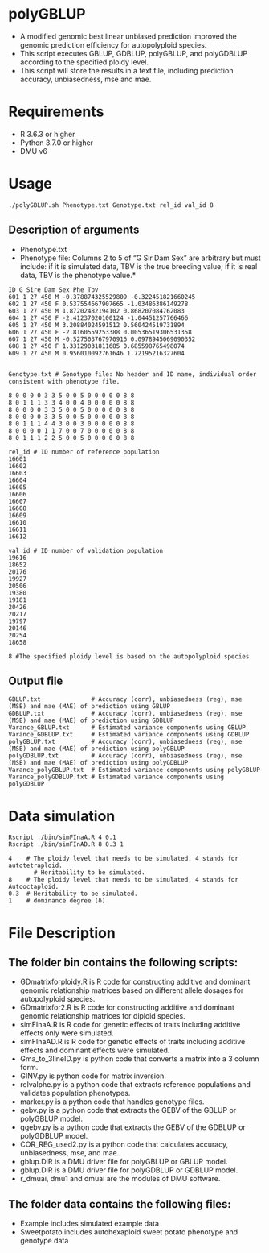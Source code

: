 # polyGBLUP
* A modified genomic best linear unbiased prediction improved the genomic prediction efficiency for autopolyploid species.
* This script executes GBLUP, GDBLUP, polyGBLUP, and polyGDBLUP according to the specified ploidy level.
* This script will store the results in a text file, including prediction accuracy, unbiasedness, mse and mae.

# Requirements
* R 3.6.3 or higher
* Python 3.7.0 or higher
* DMU v6

# Usage
```
./polyGBLUP.sh Phenotype.txt Genotype.txt rel_id val_id 8
```
## Description of arguments

* Phenotype.txt
* Phenotype file: Columns 2 to 5 of “G Sir Dam Sex” are arbitrary but must include: if it is simulated data, TBV is the true breeding value; if it is real data, TBV is the phenotype value.*
```
ID G Sire Dam Sex Phe Tbv
601 1 27 450 M -0.378874325529809 -0.322451821660245
602 1 27 450 F 0.537554667907665 -1.03486386149278
603 1 27 450 M 1.87202482194102 0.868207084762083
604 1 27 450 F -2.41237020100124 -1.04451257766466
605 1 27 450 M 3.20884024591512 0.560424519731894
606 1 27 450 F -2.8160559253388 0.00536519306531358
607 1 27 450 M -0.527503767970916 0.0978945069090352
608 1 27 450 F 1.33129031811685 0.685598765498074
609 1 27 450 M 0.956010092761646 1.72195216327604
```


```

Genotype.txt # Genotype file: No header and ID name, individual order consistent with phenotype file.

8 0 0 0 0 3 3 5 0 0 5 0 0 0 0 0 8 8 
8 0 1 1 1 3 3 4 0 0 4 0 0 0 0 0 8 8 
8 0 0 0 0 3 3 5 0 0 5 0 0 0 0 0 8 8 
8 0 0 0 0 3 3 5 0 0 5 0 0 0 0 0 8 8 
8 0 1 1 1 4 4 3 0 0 3 0 0 0 0 0 8 8 
8 0 0 0 0 1 1 7 0 0 7 0 0 0 0 0 8 8 
8 0 1 1 1 2 2 5 0 0 5 0 0 0 0 0 8 8

rel_id # ID number of reference population
16601
16602
16603
16604
16605
16606
16607
16608
16609
16610
16611
16612

val_id # ID number of validation population
19616
18652
20176
19927
20506
19380
19181
20426
20217
19797
20146
20254
18658

8 #The specified ploidy level is based on the autopolyploid species
```
## Output file
```
GBLUP.txt              # Accuracy (corr), unbiasedness (reg), mse (MSE) and mae (MAE) of prediction using GBLUP
GDBLUP.txt             # Accuracy (corr), unbiasedness (reg), mse (MSE) and mae (MAE) of prediction using GDBLUP
Varance_GBLUP.txt      # Estimated variance components using GBLUP
Varance_GDBLUP.txt     # Estimated variance components using GDBLUP
polyGBLUP.txt          # Accuracy (corr), unbiasedness (reg), mse (MSE) and mae (MAE) of prediction using polyGBLUP
polyGDBLUP.txt         # Accuracy (corr), unbiasedness (reg), mse (MSE) and mae (MAE) of prediction using polyGDBLUP
Varance_polyGBLUP.txt  # Estimated variance components using polyGBLUP
Varance_polyGDBLUP.txt # Estimated variance components using polyGDBLUP
```
# Data simulation
```
Rscript ./bin/simFInaA.R 4 0.1
Rscript ./bin/simFInAD.R 8 0.3 1

4    # The ploidy level that needs to be simulated, 4 stands for autotetraploid.
	   # Heritability to be simulated.
8    # The ploidy level that needs to be simulated, 4 stands for Autooctaploid.
0.3  # Heritability to be simulated.
1    # dominance degree (δ)
```
# File Description
## The folder bin contains the following scripts:
* GDmatrixforploidy.R is R code for constructing additive and dominant genomic relationship matrices based on different allele dosages for autopolyploid species.
* GDmatrixfor2.R is R code for constructing additive and dominant genomic relationship matrices for diploid species.
* simFInaA.R is R code for genetic effects of traits including additive effects only were simulated. 
* simFInaAD.R is R code for genetic effects of traits including additive effects and dominant effects were simulated.
* Gma_to_3lineID.py is python code that converts a matrix into a 3 column form.
* GINV.py is python code for matrix inversion.
* relvalphe.py is a python code that extracts reference populations and validates population phenotypes.
* marker.py is a python code that handles genotype files.
* gebv.py is a python code that extracts the GEBV of the GBLUP or polyGBLUP model.
* ggebv.py is a python code that extracts the GEBV of the GDBLUP or polyGDBLUP model.
* COR_REG_used2.py is a python code that calculates accuracy, unbiasedness, mse, and mae.
* gblup.DIR is a DMU driver file for polyGBLUP or GBLUP model.
* gblup.DIR is a DMU driver file for polyGDBLUP or GDBLUP model.
* r_dmuai, dmu1 and dmuai are the modules of DMU software.
## The folder data contains the following files:
* Example includes simulated example data
* Sweetpotato includes autohexaploid sweet potato phenotype and genotype data

